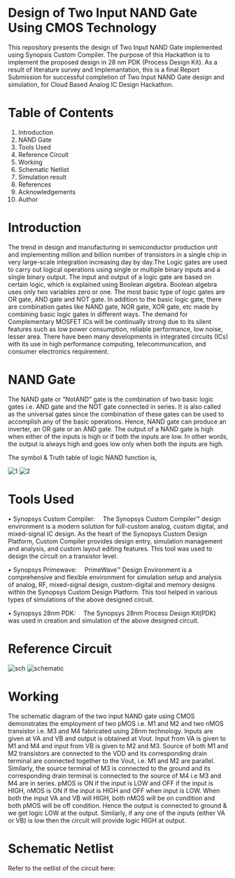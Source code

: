 # Design of Two Input NAND Gate Using CMOS Technology
This repository presents the design of Two Input NAND Gate implemented using Synopsis Custom Compiler. The purpose of this Hackathon is to implement the proposed design in 28 nm PDK (Process Design Kit). As a result of literature survey and Implemantation, this is a final Report Submission for successful completion of  Two Input NAND Gate design and simulation, for Cloud Based Analog IC Design Hackathon.

# Table of Contents
  1. Introduction
  2. NAND Gate
  3. Tools Used
  4. Reference Circuit
  5. Working
  6. Schematic Netlist
  7. Simulation result
  8. References
  9. Acknowledgements
  11.  Author
 
 # Introduction
The trend in design and manufacturing in semiconductor production unit and implementing million and billion number of transistors in a single chip in very large-scale integration increasing day by day.The Logic gates are used to carry out logical operations using single or multiple binary inputs and a single binary output. The input and output of a logic gate are based on certain logic, which is explained using Boolean algebra. Boolean algebra uses only two variables zero or one. The most basic type of logic gates are OR gate, AND gate and NOT gate. In addition to the basic logic gate, there are combination gates like NAND gate, NOR gate, XOR gate, etc made by combining basic logic gates in different ways. The demand for Complementary MOSFET ICs will be continually strong due to its silent features such as low power consumption, reliable performance, low noise, lesser area. There have been many developments in integrated circuits (ICs) with its use in high performance computing, telecommunication, and consumer electronics requirement.  

# NAND Gate
The NAND gate or “NotAND” gate is the combination of two basic logic gates i.e. AND gate and the NOT gate connected in series. It is also called as the universal gates since the combination of these gates can be used to accomplish any of the basic operations. Hence, NAND gate can produce an inverter, an OR gate or an AND gate.
The output of a NAND gate is high when either of the inputs is high or if both the inputs are low. In other words, the output is always high and goes low only when both the inputs are high.

The symbol & Truth table of logic NAND function is,

![1](https://user-images.githubusercontent.com/100135066/154964797-15f3a295-a474-498d-8e35-3f49fc4fe3c0.JPG)
![2](https://user-images.githubusercontent.com/100135066/154965179-f0fe76f9-f8b2-4d4c-975b-8216178e36e1.JPG)

# Tools Used
• Synopsys Custom Compiler:
 The Synopsys Custom Compiler™ design environment is a modern solution for full-custom analog, custom digital, and mixed-signal IC design. As the heart of the Synopsys Custom Design Platform, Custom Compiler provides design entry, simulation management and analysis, and custom layout editing features. This tool was used to design the circuit on a transistor level.

• Synopsys Primewave:
 PrimeWave™ Design Environment is a comprehensive and flexible environment for simulation setup and analysis of analog, RF, mixed-signal design, custom-digital and memory designs within the Synopsys Custom Design Platform. This tool helped in various types of simulations of the above designed circuit.

• Synopsys 28nm PDK:
 The Synopsys 28nm Process Design Kit(PDK) was used in creation and simulation of the above designed circuit.
 
 # Reference Circuit
 ![sch](https://user-images.githubusercontent.com/100135066/154967434-e0fe4c42-948f-4795-be63-3624135700df.JPG)
![schematic](https://user-images.githubusercontent.com/100135066/154967444-73cb0c3a-7db2-4175-9fa2-e421fd4c01f5.JPG)

# Working
The schematic diagram of the two input NAND gate using CMOS demonstrates the employment of two pMOS i.e. M1 and M2 and two nMOS transistor i.e. M3 and M4 fabricated using 28nm technology. Inputs are given at VA and VB and output is obtained at Vout. Input from VA is given to M1 and M4 and input from VB is given to M2 and M3. Source of both M1 and M2 transistors are connected to the VDD and its corresponding drain terminal are connected together to the Vout, i.e. M1 and M2 are parallel. Similarly, the source terminal of M3 is connected to the ground and its corresponding drain terminal is connected to the source of M4 i.e M3 and M4 are in series. pMOS is ON if the input is LOW and OFF if the input is HIGH, nMOS is ON if the input is HIGH and OFF when input is LOW. When both the input VA and VB will HIGH, both nMOS will be on condition and both pMOS will be off condition. Hence the output is connected to ground & we get logic LOW at the output. Similarly, if any one of the inputs (either VA or VB) is low then the circuit will provide logic HIGH at output.

# Schematic Netlist
Refer to the netlist of the circuit here:
